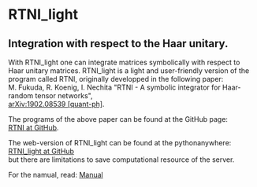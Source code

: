 # RTNI_light
## Integration with respect to the Haar unitary.

With RTNI_light one can integrate matrices symbolically with respect to Haar unitary matrices.
RTNI_light is a light and user-friendly version of the program called RTNI, originally developped in the following paper: <br/>
M. Fukuda, R. Koenig, I. Nechita "RTNI - A symbolic integrator for Haar-random tensor networks",<br/>
[arXiv:1902.08539 [quant-ph]](https://arxiv.org/abs/1902.08539).

The programs of the above paper can be found at the GitHub page:<br/>
[RTNI at GitHub](https://github.com/MotohisaFukuda/RTNI).

The web-version of RTNI_light can be found at the pythonanywhere:<br/>
[RTNI_light at GitHub](https://motohisafukuda.pythonanywhere.com)<br/>
but there are limitations to save computational resource of the server.

For the namual, read:
[Manual](manual.html)

